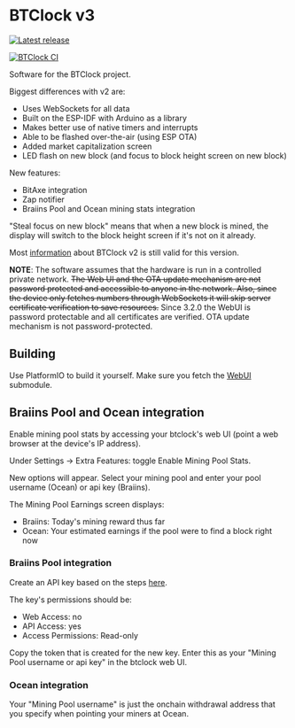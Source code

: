 # BTClock v3

[![Latest release](https://git.btclock.dev/btclock/btclock_v3/badges/release.svg)](https://git.btclock.dev/btclock/btclock_v3/releases/latest)

[![BTClock CI](https://git.btclock.dev/btclock/btclock_v3/badges/workflows/push.yaml/badge.svg)](https://git.btclock.dev/btclock/btclock_v3/actions?workflow=push.yaml&actor=0&status=0)

Software for the BTClock project.

Biggest differences with v2 are:
- Uses WebSockets for all data
- Built on the ESP-IDF with Arduino as a library 
- Makes better use of native timers and interrupts
- Able to be flashed over-the-air (using ESP OTA)
- Added market capitalization screen
- LED flash on new block (and focus to block height screen on new block)

New features:
- BitAxe integration
- Zap notifier
- Braiins Pool and Ocean mining stats integration

"Steal focus on new block" means that when a new block is mined, the display will switch to the block height screen if it's not on it already.

Most [information](https://github.com/btclock/btclock_v2/wiki) about BTClock v2 is still valid for this version.

**NOTE**: The software assumes that the hardware is run in a controlled private network. ~~The Web UI and the OTA update mechanism are not password protected and accessible to anyone in the network. Also, since the device only fetches numbers through WebSockets it will skip server certificate verification to save resources.~~ Since 3.2.0 the WebUI is password protectable and all certificates are verified. OTA update mechanism is not password-protected. 

## Building

Use PlatformIO to build it yourself. Make sure you fetch the [WebUI](https://github.com/btclock/webui) submodule.


## Braiins Pool and Ocean integration
Enable mining pool stats by accessing your btclock's web UI (point a web browser at the device's IP address).

Under Settings -> Extra Features: toggle Enable Mining Pool Stats.

New options will appear. Select your mining pool and enter your pool username (Ocean) or api key (Braiins).

The Mining Pool Earnings screen displays:
* Braiins: Today's mining reward thus far
* Ocean: Your estimated earnings if the pool were to find a block right now


### Braiins Pool integration
Create an API key based on the steps [here](https://academy.braiins.com/en/braiins-pool/monitoring/#api-configuration).

The key's permissions should be:
* Web Access: no
* API Access: yes
* Access Permissions: Read-only

Copy the token that is created for the new key. Enter this as your "Mining Pool username or api key" in the btclock web UI.


### Ocean integration
Your "Mining Pool username" is just the onchain withdrawal address that you specify when pointing your miners at Ocean.
